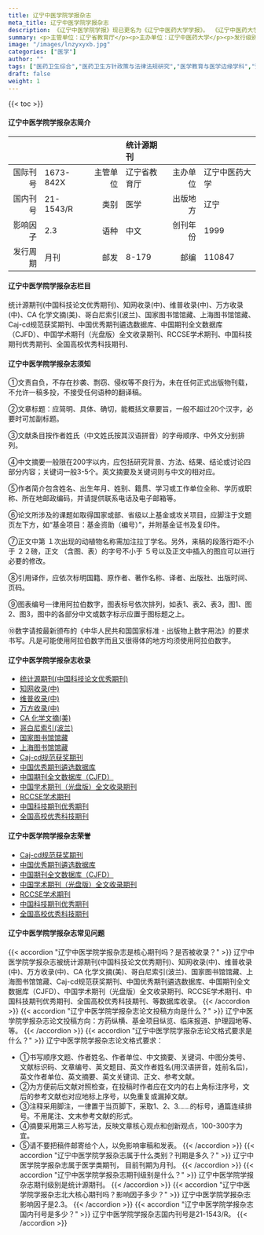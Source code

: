 ```yaml
---
title: 辽宁中医学院学报杂志
meta_title: 辽宁中医学院学报杂志
description: 《辽宁中医学院学报》现已更名为《辽宁中医药大学学报》。 《辽宁中医药大学学报》杂志（CN:21-1543/R）内容丰富、思想健康，1999年创刊，目前以月刊形式发行，刊物对外积极扩大宣传，致力于提高杂志质量与影响。该刊面向国内外中医药学术界和相关领域的专家学者、青年教师和研究生，以发表中医药学科的创新研究成果和学术论文为主要目标，旨在推动中医药学科的发展和促进学术交流。 《辽宁中医药大学学报》的主要内容包括基础医学、中医基础理论、中药学、中医临床、针灸推拿、中西医结合、中医保健等学科领域的原创研究论文、综述和学术评论。该刊还设有专业技术交流和学术讨论、学术动态、科研与教学的实践经验、学术会议报道等栏目，以满足读者对学术信息的需求。 在近年来的发展中，《辽宁中医药大学学报》不断提高学术影响力和学术质量，成为国内外中医药学术界瞩目的学术期刊之一。该刊的相关论文和研究成果也得到了广泛的引用和应用，对中医药学科的学术研究和临床实践起到了积极的推动作用。总之，该学报以其严谨的学术风格和高水平的学术论文，为中医药学科的发展和进步做出了积极的贡献。
summary: <p>主管单位：辽宁省教育厅</p><p>主办单位：辽宁中医药大学</p><p>发行级别：统计源期刊</p><p>发行周期：月刊</p>
image: "/images/lnzyxyxb.jpg"
categories: ["医学"]
author: ""
tags: ["医药卫生综合","医药卫生方针政策与法律法规研究","医学教育与医学边缘学科","预防医学与卫生学","中医学","中药学","中西医结合","基础医学","临床医学","感染性疾病及传染病","心血管系统疾病","呼吸系统疾病","消化系统疾病","内分泌腺及全身性疾病","外科学","泌尿科学","妇产科学","儿科学","神经病学","精神病学","肿瘤学","眼科与耳鼻咽喉科","口腔科学","皮肤病与性病","特种医学","急救医学","军事医学与卫生","药学","生物医学工程",]
draft: false
weight: 1
---
```


{{< toc >}}

#### 辽宁中医学院学报杂志简介
|               |                               |               | 统计源期刊        |               |                           |
| ------------: | :---------------------------- | ------------: | :---------------------------- | ------------: | :------------------------ |
| 国际刊号      | 1673-842X   | 主管单位      | 辽宁省教育厅     | 主办单位      | 辽宁中医药大学     |
| 国内刊号      | 21-1543/R        | 类别          | 医学       | 出版地方      | 辽宁           |
| 影响因子      | 2.3        | 语种          | 中文             | 创刊年份      | 1999    |
| 发行周期      | 月刊    | 邮发          | 8-179              | 邮编          | 110847      |

#### 辽宁中医学院学报杂志栏目
<span>统计源期刊(中国科技论文优秀期刊)</span>、<span>知网收录(中)</span>、<span>维普收录(中)</span>、<span>万方收录(中)</span>、<span>CA 化学文摘(美)</span>、<span>哥白尼索引(波兰)</span>、<span>国家图书馆馆藏</span>、<span>上海图书馆馆藏</span>、<span>Caj-cd规范获奖期刊</span>、<span>中国优秀期刊遴选数据库</span>、<span>中国期刊全文数据库（CJFD）</span>、<span>中国学术期刊（光盘版）全文收录期刊</span>、<span>RCCSE学术期刊</span>、<span>中国科技期刊优秀期刊</span>、<span>全国高校优秀科技期刊</span>、

#### 辽宁中医学院学报杂志须知
<p><p>
	①文责自负，不存在抄袭、剽窃、侵权等不良行为，未在任何正式出版物刊载，不允许一稿多投，不接受任何语种的翻译稿。
</p><p>
	②文章标题：应简明、具体、确切，能概括文章要旨，一般不超过20个汉字，必要时可加副标题。
</p><p>
	③文献条目按作者姓氏（中文姓氏按其汉语拼音）的字母顺序、中外文分别排列。
</p><p>
	④中文摘要一般限在200字以内，应包括研究背景、方法、结果、结论或讨论四部分内容；关键词一般3-5个。英文摘要及关键词则与中文的相对应。
</p><p>
	⑤作者简介包含姓名、出生年月、姓别、籍贯、学习或工作单位全称、学历或职称、所在地邮政编码，并请提供联系电话及电子邮箱等。
</p><p>
	⑥论文所涉及的课题如取得国家或部、省级以上基金或攻关项目，应脚注于文题页左下方，如“基金项目：基金资助（编号）”，并附基金证书及复印件。
</p><p>
	⑦正文中第 １次出现的动植物名称需加注拉丁学名。另外，来稿的段落行距不小于 ２２磅，正文 （含图、表）的字号不小于 ５号以及正文中插入的图应可以进行必要的修改。
</p><p>
	⑧引用译作，应依次标明国籍、原作者、著作名称、译者、出版社、出版时间、页码。
</p><p>
	⑨图表编号一律用阿拉伯数字，图表标号依次排列，如表1、表2、表3，图1、图2、图3，图中的各部分中文或数字标示应置于图标题之上。
</p><p>
	⑩数字请按最新颁布的《中华人民共和国国家标准 - 出版物上数字用法》的要求书写。凡是可能使用阿拉伯数字而且又很得体的地方均须使用阿拉伯数字。
</p></p>


#### 辽宁中医学院学报杂志收录
<ul>
    <li class="inline-block">
        <a class="bg-theme-light hover:bg-primary dark:bg-darkmode-theme-light dark:hover:bg-darkmode-primary dark:hover:text-dark m-1 block rounded px-3 py-1 hover:text-white" href="#辽宁中医学院学报杂志收录">
        统计源期刊(中国科技论文优秀期刊)
        </a>
    </li>
    <li class="inline-block">
        <a class="bg-theme-light hover:bg-primary dark:bg-darkmode-theme-light dark:hover:bg-darkmode-primary dark:hover:text-dark m-1 block rounded px-3 py-1 hover:text-white" href="#辽宁中医学院学报杂志收录">
        知网收录(中)
        </a>
    </li>
    <li class="inline-block">
        <a class="bg-theme-light hover:bg-primary dark:bg-darkmode-theme-light dark:hover:bg-darkmode-primary dark:hover:text-dark m-1 block rounded px-3 py-1 hover:text-white" href="#辽宁中医学院学报杂志收录">
        维普收录(中)
        </a>
    </li>
    <li class="inline-block">
        <a class="bg-theme-light hover:bg-primary dark:bg-darkmode-theme-light dark:hover:bg-darkmode-primary dark:hover:text-dark m-1 block rounded px-3 py-1 hover:text-white" href="#辽宁中医学院学报杂志收录">
        万方收录(中)
        </a>
    </li>
    <li class="inline-block">
        <a class="bg-theme-light hover:bg-primary dark:bg-darkmode-theme-light dark:hover:bg-darkmode-primary dark:hover:text-dark m-1 block rounded px-3 py-1 hover:text-white" href="#辽宁中医学院学报杂志收录">
        CA 化学文摘(美)
        </a>
    </li>
    <li class="inline-block">
        <a class="bg-theme-light hover:bg-primary dark:bg-darkmode-theme-light dark:hover:bg-darkmode-primary dark:hover:text-dark m-1 block rounded px-3 py-1 hover:text-white" href="#辽宁中医学院学报杂志收录">
        哥白尼索引(波兰)
        </a>
    </li>
    <li class="inline-block">
        <a class="bg-theme-light hover:bg-primary dark:bg-darkmode-theme-light dark:hover:bg-darkmode-primary dark:hover:text-dark m-1 block rounded px-3 py-1 hover:text-white" href="#辽宁中医学院学报杂志收录">
        国家图书馆馆藏
        </a>
    </li>
    <li class="inline-block">
        <a class="bg-theme-light hover:bg-primary dark:bg-darkmode-theme-light dark:hover:bg-darkmode-primary dark:hover:text-dark m-1 block rounded px-3 py-1 hover:text-white" href="#辽宁中医学院学报杂志收录">
        上海图书馆馆藏
        </a>
    </li>
    <li class="inline-block">
        <a class="bg-theme-light hover:bg-primary dark:bg-darkmode-theme-light dark:hover:bg-darkmode-primary dark:hover:text-dark m-1 block rounded px-3 py-1 hover:text-white" href="#辽宁中医学院学报杂志收录">
        Caj-cd规范获奖期刊
        </a>
    </li>
    <li class="inline-block">
        <a class="bg-theme-light hover:bg-primary dark:bg-darkmode-theme-light dark:hover:bg-darkmode-primary dark:hover:text-dark m-1 block rounded px-3 py-1 hover:text-white" href="#辽宁中医学院学报杂志收录">
        中国优秀期刊遴选数据库
        </a>
    </li>
    <li class="inline-block">
        <a class="bg-theme-light hover:bg-primary dark:bg-darkmode-theme-light dark:hover:bg-darkmode-primary dark:hover:text-dark m-1 block rounded px-3 py-1 hover:text-white" href="#辽宁中医学院学报杂志收录">
        中国期刊全文数据库（CJFD）
        </a>
    </li>
    <li class="inline-block">
        <a class="bg-theme-light hover:bg-primary dark:bg-darkmode-theme-light dark:hover:bg-darkmode-primary dark:hover:text-dark m-1 block rounded px-3 py-1 hover:text-white" href="#辽宁中医学院学报杂志收录">
        中国学术期刊（光盘版）全文收录期刊
        </a>
    </li>
    <li class="inline-block">
        <a class="bg-theme-light hover:bg-primary dark:bg-darkmode-theme-light dark:hover:bg-darkmode-primary dark:hover:text-dark m-1 block rounded px-3 py-1 hover:text-white" href="#辽宁中医学院学报杂志收录">
        RCCSE学术期刊
        </a>
    </li>
    <li class="inline-block">
        <a class="bg-theme-light hover:bg-primary dark:bg-darkmode-theme-light dark:hover:bg-darkmode-primary dark:hover:text-dark m-1 block rounded px-3 py-1 hover:text-white" href="#辽宁中医学院学报杂志收录">
        中国科技期刊优秀期刊
        </a>
    </li>
    <li class="inline-block">
        <a class="bg-theme-light hover:bg-primary dark:bg-darkmode-theme-light dark:hover:bg-darkmode-primary dark:hover:text-dark m-1 block rounded px-3 py-1 hover:text-white" href="#辽宁中医学院学报杂志收录">
        全国高校优秀科技期刊
        </a>
    </li>
</ul>



#### 辽宁中医学院学报杂志荣誉
<ul>
    <li class="inline-block">
        <a class="bg-theme-light hover:bg-primary dark:bg-darkmode-theme-light dark:hover:bg-darkmode-primary dark:hover:text-dark m-1 block rounded px-3 py-1 hover:text-white" href="#辽宁中医学院学报杂志荣誉">
        Caj-cd规范获奖期刊
        </a>
    </li>
    <li class="inline-block">
        <a class="bg-theme-light hover:bg-primary dark:bg-darkmode-theme-light dark:hover:bg-darkmode-primary dark:hover:text-dark m-1 block rounded px-3 py-1 hover:text-white" href="#辽宁中医学院学报杂志荣誉">
        中国优秀期刊遴选数据库
        </a>
    </li>
    <li class="inline-block">
        <a class="bg-theme-light hover:bg-primary dark:bg-darkmode-theme-light dark:hover:bg-darkmode-primary dark:hover:text-dark m-1 block rounded px-3 py-1 hover:text-white" href="#辽宁中医学院学报杂志荣誉">
        中国期刊全文数据库（CJFD）
        </a>
    </li>
    <li class="inline-block">
        <a class="bg-theme-light hover:bg-primary dark:bg-darkmode-theme-light dark:hover:bg-darkmode-primary dark:hover:text-dark m-1 block rounded px-3 py-1 hover:text-white" href="#辽宁中医学院学报杂志荣誉">
        中国学术期刊（光盘版）全文收录期刊
        </a>
    </li>
    <li class="inline-block">
        <a class="bg-theme-light hover:bg-primary dark:bg-darkmode-theme-light dark:hover:bg-darkmode-primary dark:hover:text-dark m-1 block rounded px-3 py-1 hover:text-white" href="#辽宁中医学院学报杂志荣誉">
        RCCSE学术期刊
        </a>
    </li>
    <li class="inline-block">
        <a class="bg-theme-light hover:bg-primary dark:bg-darkmode-theme-light dark:hover:bg-darkmode-primary dark:hover:text-dark m-1 block rounded px-3 py-1 hover:text-white" href="#辽宁中医学院学报杂志荣誉">
        中国科技期刊优秀期刊
        </a>
    </li>
    <li class="inline-block">
        <a class="bg-theme-light hover:bg-primary dark:bg-darkmode-theme-light dark:hover:bg-darkmode-primary dark:hover:text-dark m-1 block rounded px-3 py-1 hover:text-white" href="#辽宁中医学院学报杂志荣誉">
        全国高校优秀科技期刊
        </a>
    </li>
</ul>












#### 辽宁中医学院学报杂志常见问题
{{< accordion "辽宁中医学院学报杂志是核心期刊吗？是否被收录？" >}}
辽宁中医学院学报杂志被统计源期刊(中国科技论文优秀期刊)、知网收录(中)、维普收录(中)、万方收录(中)、CA 化学文摘(美)、哥白尼索引(波兰)、国家图书馆馆藏、上海图书馆馆藏、Caj-cd规范获奖期刊、中国优秀期刊遴选数据库、中国期刊全文数据库（CJFD）、中国学术期刊（光盘版）全文收录期刊、RCCSE学术期刊、中国科技期刊优秀期刊、全国高校优秀科技期刊、等数据库收录。
{{< /accordion >}}
{{< accordion "辽宁中医学院学报杂志论文投稿方向是什么？" >}}
辽宁中医学院学报杂志论文投稿方向：方药纵横、基金项目纵览、临床报道、护理园地等、等。
{{< /accordion >}}
{{< accordion "辽宁中医学院学报杂志论文格式要求是什么？" >}}
辽宁中医学院学报杂志论文格式要求：
- ①书写顺序文题、作者姓名、作者单位、中文摘要、关键词、中图分类号、文献标识码、文章编号、英文题目、英文作者姓名(用汉语拼音，姓前名后)，英文作者单位、英文摘要、英文关键词、正文、参考文献。
- ②为方便前后文献对照检查，在投稿时作者应在文内的右上角标注序号，文后的参考文献也对应地标上序号，以免重复或漏掉文献。
- ③注释采用脚注，一律置于当页脚下，采取1、2、3……的标号，通篇连续排号。不用尾注、文末参考文献的形式。
- ④摘要采用第三人称写法，反映文章核心观点和创新观点，100-300字为宜。
- ⑤请不要把稿件邮寄给个人，以免影响审稿和发表。
{{< /accordion >}}
{{< accordion "辽宁中医学院学报杂志属于什么类别？刊期是多久？" >}}
辽宁中医学院学报杂志属于医学类期刊， 目前刊期为月刊。
{{< /accordion >}}
{{< accordion "辽宁中医学院学报杂志期刊级别是什么？" >}}
辽宁中医学院学报杂志期刊级别是统计源期刊。
{{< /accordion >}}
{{< accordion "辽宁中医学院学报杂志北大核心期刊吗？影响因子多少？" >}}
辽宁中医学院学报杂志影响因子是2.3。
{{< /accordion >}}
{{< accordion "辽宁中医学院学报杂志国内刊号是多少？" >}}
辽宁中医学院学报杂志国内刊号是21-1543/R。
{{< /accordion >}}